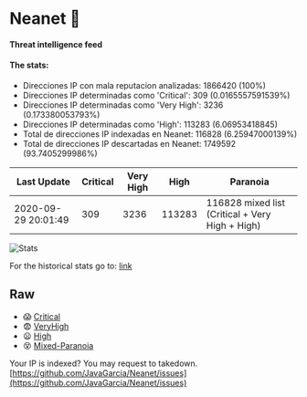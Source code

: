 # Neanet :hocho:
#### Threat intelligence feed
#### The stats:

- Direcciones IP con mala reputacion analizadas: 1866420 (100%)
- Direcciones IP determinadas como 'Critical':  309 (0.0165557591539%)
- Direcciones IP determinadas como 'Very High':  3236 (0.173380053793%)
- Direcciones IP determinadas como 'High':  113283 (6.06953418845)
- Total de direcciones IP indexadas en Neanet:  116828 (6.25947000139%)
- Total de direcciones IP descartadas en Neanet:  1749592 (93.7405299986%)

| Last Update | Critical | Very High | High | Paranoia |
| --- | --- | --- | --- | --- |
| 2020-09-29 20:01:49 | 309 | 3236 | 113283 | 116828 mixed list (Critical + Very High + High)|

![Stats](https://docs.google.com/spreadsheets/d/e/2PACX-1vSnaNMIXVabIpDJjufMlzH7poXnshF3mgd8Is1g9ytUEzVsP5my4Trn8f-xkoLLQ38xpL3HtmUexLo6/pubchart?oid=501124687&format=image)

For the historical stats go to: [link](/stats.csv)
## Raw
- :scream: [Critical](https://raw.githubusercontent.com/JavaGarcia/Neanet/master/blacklists/neanet_critical.txt)
- :fearful: [VeryHigh](https://raw.githubusercontent.com/JavaGarcia/Neanet/master/blacklists/neanet_veryHigh.txtt)
- :frowning: [High](https://raw.githubusercontent.com/JavaGarcia/Neanet/master/blacklists/neanet_high.txt)
- :dizzy_face: [Mixed-Paranoia](https://raw.githubusercontent.com/JavaGarcia/Neanet/master/blacklists/neanet_all.txt)


Your IP is indexed? You may request to takedown. [https://github.com/JavaGarcia/Neanet/issues](https://github.com/JavaGarcia/Neanet/issues)

















































































































































































































































































































































































































































































































































































































































































































































































































































































































































































































































































































































